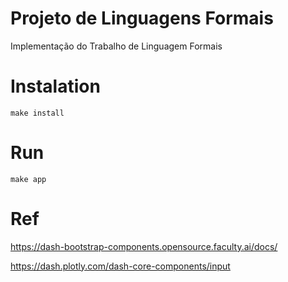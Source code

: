 # Projeto de Linguagens Formais
Implementação do Trabalho de Linguagem Formais

# Instalation

`make install`

# Run

`make app`

# Ref

https://dash-bootstrap-components.opensource.faculty.ai/docs/

https://dash.plotly.com/dash-core-components/input
